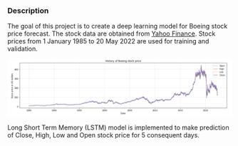 ### Description

The goal of this project is to create a deep learning model for Boeing stock price forecast. The stock data are obtained from [Yahoo Finance](https://finance.yahoo.com/quote/BA/history?period1=473385600&period2=1653091200&interval=1d&filter=history&frequency=1d&includeAdjustedClose=true). Stock prices from 1 January 1985 to 20 May 2022 are used for training and validation. 

<img src="./images/historical prices.png" width="900">

Long Short Term Memory (LSTM) model is implemented to make prediction of Close, High, Low and Open stock price for 5 consequent days.

